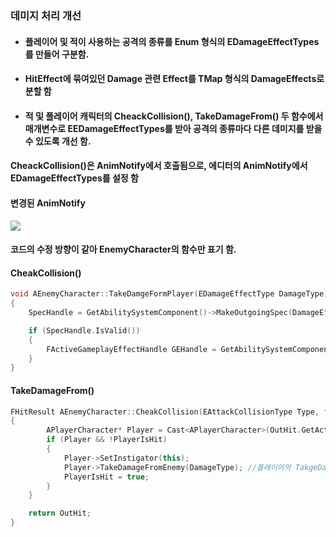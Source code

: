 ### 데미지 처리 개선
+ #### 플레이어 및 적이 사용하는 공격의 종류를 Enum 형식의 EDamageEffectTypes를 만들어 구분함.
+ #### HitEffect에 묶여있던 Damage 관련 Effect를 TMap 형식의 DamageEffects로 분할 함
+ #### 적 및 플레이어 캐릭터의 CheackCollision(), TakeDamageFrom() 두 함수에서 매개변수로 EEDamageEffectTypes를 받아 공격의 종류마다 다른 데미지를 받을 수 있도록 개선 함.

#### CheackCollision()은 AnimNotify에서 호출됨으로, 에디터의 AnimNotify에서 EDamageEffectTypes를 설정 함

#### 변경된 AnimNotify
![](https://github.com/kimeorua/portfolio/blob/main/img/%EB%8D%B0%EB%AF%B8%EC%A7%80%EA%B0%9C%EC%84%A0%EB%85%B8%ED%8B%B0%ED%8C%8C%EC%9D%B4.PNG?raw=true)

#### 코드의 수정 방향이 같아 EnemyCharacter의 함수만 표기 함.
#### CheakCollision()

```cpp
void AEnemyCharacter::TakeDamgeFormPlayer(EDamageEffectType DamageType) //EDamageEffectType을 받아 어떤 데미지를 입을지 판단
{
	SpecHandle = GetAbilitySystemComponent()->MakeOutgoingSpec(DamageEffects[DamageType], 1, EffectContext); // 매개변수로 받은 데미지 타입에 일치하는 DamageEffect를 작동 시킴

	if (SpecHandle.IsValid())
	{
		FActiveGameplayEffectHandle GEHandle = GetAbilitySystemComponent()->ApplyGameplayEffectSpecToSelf(*SpecHandle.Data.Get());
	}
}
```

#### TakeDamageFrom()

```cpp
FHitResult AEnemyCharacter::CheakCollision(EAttackCollisionType Type, float Range, EDamageEffectType DamageType) // 공격 판정에 EDamageEffectType변수 추가
{
		APlayerCharacter* Player = Cast<APlayerCharacter>(OutHit.GetActor());
		if (Player && !PlayerIsHit)
		{
			Player->SetInstigator(this);
			Player->TakeDamageFromEnemy(DamageType); //플레이어의 TakgeDamgeFrom()함수에 전달
			PlayerIsHit = true;
		}
	}

	return OutHit;
}
```

